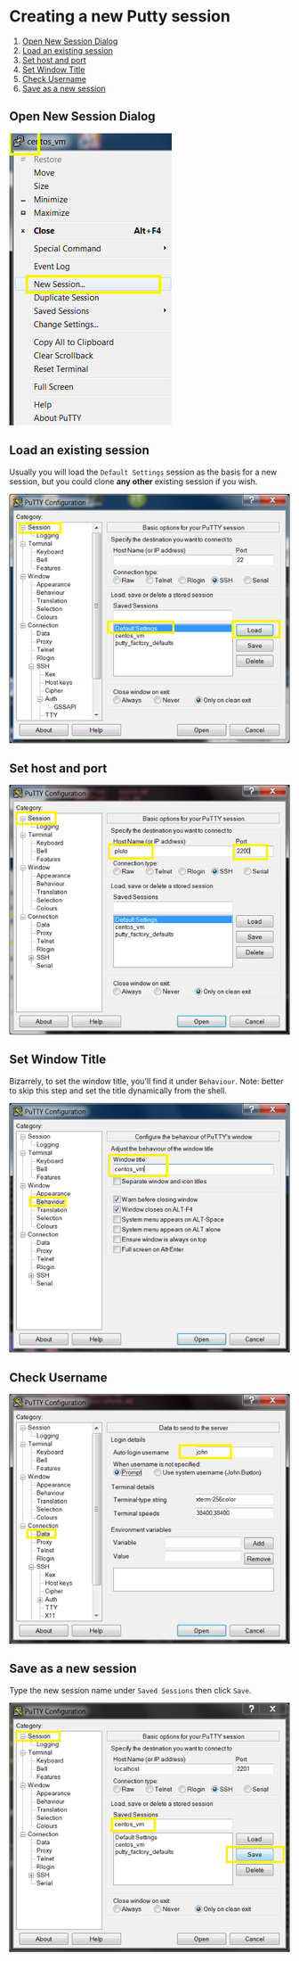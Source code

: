 # Creating a new Putty session

1. [Open New Session Dialog](#open-new-session-dialog)
1. [Load an existing session](#load-an-existing-session)
1. [Set host and port](#set-host-and-port)
1. [Set Window Title](#set-window-title)
1. [Check Username](#check-username)
1. [Save as a new session](#save-as-a-new-session)

## Open New Session Dialog

![Open New Session Dialog](pictures/01_NewSession.PNG)

## Load an existing session

Usually you will load the `Default Settings` session as the basis for a new session, but you could clone **any other** existing session if you wish.

![Load a existing session](pictures/02_LoadDefaultSettings.png)

## Set host and port

![Set host and port](pictures/create_session/01_SetHostAndPort.png)

## Set Window Title

Bizarrely, to set the window title, you'll find it under `Behaviour`.
Note: better to skip this step and set the title dynamically from the shell.

![Set window title](pictures/create_session/02_Behaviour.png)

## Check Username

![Check Username](pictures/create_session/03_CheckUser.png)

## Save as a new session

Type the new session name under `Saved Sessions` then click `Save`.

![Save the new session](pictures/create_session/04_SaveNewSession.png)
